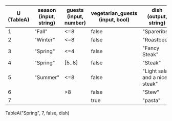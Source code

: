 |U (TableA) |season (input, string)|guests (input, number)|vegetarian_guests (input, bool)|dish (output, string)|
|---|---|---|---|---|
|1|"Fall"|<=8|false|"Spareribs"|
|2|"Winter"|<=8|false|"Roastbeef"|
|3|"Spring"|<=4|false|"Fancy Steak"|
|4|"Spring"|[5..8]|false|"Steak"|
|5|"Summer"|<=8|false|"Light salad and a nice steak"|
|6||>8|false|"Stew"|
|7|||true|"pasta"|

TableA("Spring", 7, false, dish)